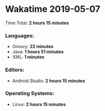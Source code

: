 # Wakatime 2019-05-07

Time Total: **2 hours 15 minutes**

### Languages:
- Groovy: **22 minutes** 
- Java: **1 hours 51 minutes** 
- XML: **1 minutes** 

### Editors:
- Android Studio: **2 hours 15 minutes** 

### Operating Systems:
- Linux: **2 hours 15 minutes** 

